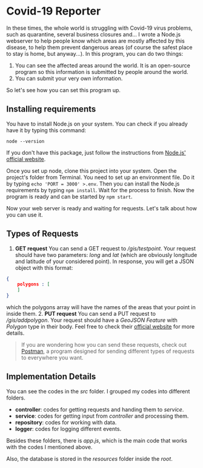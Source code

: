 # Covid-19 Reporter
In these times, the whole world is struggling with Covid-19 virus problems, such as quarantine, several business closures and...
I wrote a Node.js webserver to help people know which areas are mostly affected by this disease, to help them prevent dangerous areas (of course the safest place to stay is home, but anyway...).
In this program, you can do two things:
1. You can see the affected areas around the world. It is an open-source program so this information is submitted by people around the world.
2. You can submit your very own information.

So let's see how you can set this program up. 

## Installing requirements

You have to install Node.js on your system. You can check if you already have it by typing this command:
```
node --version
```
If you don't have this package, just follow the instructions from [Node.js' official website](https://nodejs.org/en/download/).

Once you set up node, clone this project into your system. Open the project's folder from Terminal. You need to set up an environment file. Do it by typing ```echo 'PORT = 3000' >.env```. Then you can install the Node.js requirements by typing ```npm install```. Wait for the process to finish. Now the program is ready and can be started by ```npm start```.  

Now your web server is ready and waiting for requests. Let's talk about how you can use it. 

## Types of Requests

1. **GET request**
You can send a GET request to */gis/testpoint*. Your request should have two parameters: *long* and *lat* (which are obviously longitude and latitude of your considered point). In response, you will get a JSON object with this format:
```JSON
{
    polygons : [
    ]
}
```
which the polygons array will have the names of the areas that your point in inside them. 
2. **PUT request**
You can send a PUT request to */gis/addpolygon*. Your request should have a *GeoJSON Feature* with *Polygon* type in their body. Feel free to check their [official website](https://geojson.org/) for more details.

> If you are wondering how you can send these requests, check out [Postman](https://www.postman.com/), a program designed for sending different types of requests to everywhere you want.

## Implementation Details

You can see the codes in the *src* folder. I grouped my codes into different folders.
* **controller**: codes for getting requests and handing them to *service*.
* **service**: codes for getting input from *controller* and processing them.
* **repository**: codes for working with data.
* **logger**: codes for logging different events.

Besides these folders, there is *app.js*, which is the main code that works with the codes I mentioned above. 

Also, the database is stored in the *resources* folder inside the *root*. 

